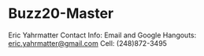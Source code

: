 # Buzz20-Master
Eric Yahrmatter Contact Info:
Email and Google Hangouts: eric.yahrmatter@gmail.com
Cell: (248)872-3495
